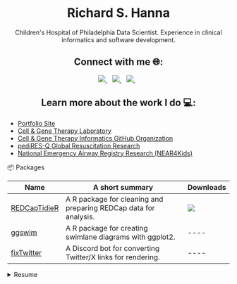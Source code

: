 <h1 align='center'>
Richard S. Hanna
</h1>

<p align='center'>
Children's Hospital of Philadelphia Data Scientist. Experience in clinical informatics and software development.
</p>

<h2 align='center'>
Connect with me 🌐:
</h2>

<p align='center'>
  
  <a href="https://www.linkedin.com/in/richard-hanna-ms-0164162a/">
    <img src="https://img.shields.io/badge/linkedin-%230077B5.svg?&style=for-the-badge&logo=linkedin&logoColor=white" />
  </a>&nbsp;&nbsp;
   <a href="https://bsky.app/profile/richard-hanna.bsky.social">
    <img src="https://img.shields.io/badge/-Bluesky-3686f7?style=flat&logo=icloud&logoColor=white" />
  </a>&nbsp;&nbsp;
  <a href="https://github.com/rsh52">
    <img src="https://img.shields.io/badge/GitHub-100000?style=for-the-badge&logo=github&logoColor=white" />
  </a>&nbsp;&nbsp;
  
</p>

<h2 align='center'>
Learn more about the work I do 💻: 
</h2>
  
- [Portfolio Site](https://www.richardshanna.com/)
- [Cell & Gene Therapy Laboratory](https://www.chop.edu/centers-programs/cell-and-gene-therapy-laboratory)
- [Cell & Gene Therapy Informatics GitHub Organization](https://github.com/CHOP-CGTDataOps)
- [pediRES-Q Global Resuscitation Research](https://www.pedires-q.org/)
- [National Emergency Airway Registry Research (NEAR4Kids)](https://near4kids.research.chop.edu/)

📦 Packages

| Name                 | A short summary                              |  Downloads |
| -------------------- | -------------------------------------------- | --------- |
| [REDCapTidieR](https://github.com/CHOP-CGTInformatics/REDCapTidieR) | A R package for cleaning and preparing REDCap data for analysis. | [![](https://cranlogs.r-pkg.org/badges/grand-total/REDCapTidieR)](https://cran.r-project.org/package=REDCapTidieR) |
| [ggswim](https://github.com/CHOP-CGTInformatics/ggswim)   | A R package for creating swimlane diagrams with ggplot2. | ---- |
| [fixTwitter](https://github.com/rsh52/fixTwitter) | A Discord bot for converting Twitter/X links for rendering. | ---- |

<details>
  <summary>Resume</summary>
  
 #### Education

- **M.S., Biomedical Engineering**
  - *Drexel University*, Philadelphia, PA (2015)

- **Graduate Certificate in Engineering Management**
  - *Drexel University*, Philadelphia, PA (2013)

- **B.S., Mechanical Engineering**
  - *Drexel University*, Philadelphia, PA (2010)

----

#### Experience

- **Data Scientist II**
   - *Children’s Hospital of Philadelphia - Cell & Gene Therapy Laboratory*, Philadelphia, PA (Present - 2021)

- **Data Analyst & Programmer**
   - *Children’s Hospital of Philadelphia - Department of Anesthesiology & Critical Care Medicine*, Philadelphia, PA (2021 - 2019)

- **Research Project Engineer**
   - *Children’s Hospital of Philadelphia - Department of Anesthesiology & Critical Care Medicine*, Philadelphia, PA (2019 - 2017)

- **Project Engineer**
   - *GS Medical USA*, King of Prussia, PA (2017 - 2017)

- **Associate Project Engineer**
   - *GS Medical USA*, King of Prussia, PA (2017 - 2015)

- **Biomechanics Engineering Researcher**
   - *Children’s Hospital of Philadelphia - Center for Injury Research & Prevention*, Philadelphia, PA (2015 - 2014)

----

#### Skills & Certifications

- AWS Solutions Architect
- FE/EIT Certified by NCEES
- R
- REDCap
- SQL
- AWS
- Linux
- Python
- MATLAB

</details>
